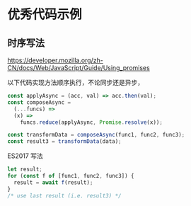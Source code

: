 # 优秀代码示例

## 时序写法

https://developer.mozilla.org/zh-CN/docs/Web/JavaScript/Guide/Using_promises

以下代码实现方法顺序执行，不论同步还是异步，

```js
const applyAsync = (acc, val) => acc.then(val);
const composeAsync =
  (...funcs) =>
  (x) =>
    funcs.reduce(applyAsync, Promise.resolve(x));

const transformData = composeAsync(func1, func2, func3);
const result3 = transformData(data);
```

ES2017 写法

```js
let result;
for (const f of [func1, func2, func3]) {
  result = await f(result);
}
/* use last result (i.e. result3) */
```
